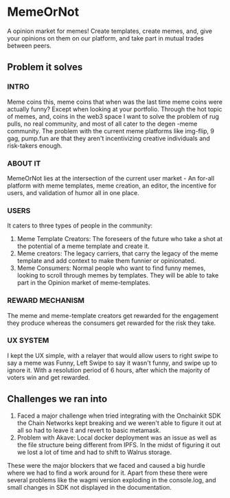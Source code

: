 # MemeOrNot

A opinion market for memes! Create templates, create memes, and, give your opinions on them on our platform, and take part in mutual trades between peers.


## Problem it solves

### INTRO
Meme coins this, meme coins that when was the last time meme coins were actually funny? Except when looking at your portfolio. 
Through the hot topic of memes, and, coins in the web3 space I want to solve the problem of rug pulls, no real community, and most of all cater to the degen -meme community. The problem with the current meme platforms like img-flip, 9 gag, pump.fun are that they aren't incentivizing creative individuals and risk-takers enough.  

### ABOUT IT
MemeOrNot lies at the intersection of the current user market - An for-all platform with meme templates, meme creation, an editor, the incentive for users, and validation of humor all in one place. 

### USERS
It caters to three types of people in the community:
1. Meme Template Creators: The foreseers of the future who take a shot at the potential of a meme template and create it. 
2. Meme creators: The legacy carriers, that carry the legacy of the meme template and add context to make them funnier or opinionated. 
3. Meme Consumers: Normal people who want to find funny memes, looking to scroll through memes by templates. They will be able to take part in the Opinion market of meme-templates.

### REWARD MECHANISM
The meme and meme-template creators get rewarded for the engagement they produce whereas the consumers get rewarded for the risk they take.

### UX SYSTEM
I kept the UX simple, with a relayer that would allow users to right swipe to say a meme was Funny, Left Swipe to say it wasn't funny, and swipe up to ignore it. 
With a resolution period of 6 hours, after which the majority of voters win and get rewarded.


## Challenges we ran into

1. Faced a major challenge when tried integrating with the Onchainkit SDK the Chain Networks kept breaking and we weren't able to figure it out at all so had to leave it and revert to basic metamask.
2. Problem with Akave: Local docker deployment was an issue as well as the file structure being different from IPFS. In the midst of figuring it out we lost a lot of time and had to shift to Walrus storage.

These were the major blockers that we faced and caused a big hurdle where we had to find a work around for it.
Apart from these there were several problems like the wagmi version exploding in the console.log, and small changes in SDK not displayed in the documentation.


